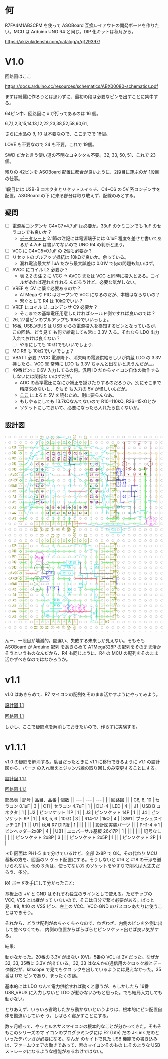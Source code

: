 # 何

R7FA4M1AB3CFM を使って ASOBoard 互換レイアウトの開発ボードを作りたい。MCU は Arduino UNO
R4 と同じ。DIP 化キットは秋月から。

https://akizukidenshi.com/catalog/g/g129397/

# V1.0

<!-- {{{ -->
回路図はここ

https://docs.arduino.cc/resources/schematics/ABX00080-schematics.pdf

まずは綺麗に作ろうとは思わずに、最初の段は必要なピンを出すことに集中する。

64ピン中、回路図に x が打ってあるのは 16 個。

6,7,1,2,3,15,14,13,12,22,23,38,52,58,60,61,

さらに水晶の 9, 10 は不要なので、ここまでで 18個。

LOVE も不要なので 24 も不要。これで 19個。

SWD だかと言う使い道の不明なコネクタも不要。32, 33, 50, 51、これで 23個。

残りの 42ピンを ASOBoard 配置に都合が良いように、2段目に運ぶのが 1段目の仕事。

1段目には USB-B コネクタとリセットスイッチ、C4~C6 の 5V 系コンデンサを配置。ASOBoard の下
に来る部分は取り敢えず、配線のみとする。
<!-- }}} -->

## 疑問

- [ ] 電源系コンデンサ C4=C7=4.7uF は必要か。33uF のケミコンでも 1uF のセラコンでも良いか？
  - [データシート](https://www.renesas.com/ja/document/dst/ra4m1-group-datasheet?r=1054146)
    2.1節の注記には電源端子には 0.1uF 程度を差せと書いてあるが 4.7uF は書いてないので UNO
    R4 の判断と思う。
- [ ] VCC に C4=C5=0.1uF の 2個も必要か？
- [ ] リセットのプルアップ抵抗は 10kΩで良いか。余っている。
  - 漏れ電流最大が 1uA だから最大誤差は 0.01V で何の問題も無いはず。
- [ ] AVCC にコイル L2 必要か？
  - 表 2.2 の注 2 に VCC → AVCC または VCC と同時に投入とある。コイルがあれば遅れを作れる
    んだろうけど、必要な気がしない。
- [ ] VREF を 5V に繋ぐ必要あるのか？
  - ATMega や PIC はオープンで VCC になるのだが、本機はならないの？
  - 繋ぐとして R4 は 10kΩでいい？
- [ ] VREF にコイル L1, コンデンサ C9 必要か？
  - そこまでの基準電圧用意したければシールド側ですれば良いのでは？
- [ ] 26, 27番ピンのプルアップも 10kΩでいいっしょ。
- [ ] 16番, USB_VBUS は USB からの電源投入を検知するピンとなっているが、この回路、どう見て
  も何で給電しても常に 3.3V 入る。それなら LDO 出力入れておけば良くない？
  - [ ] やるにしても 10kΩでもいいでしょう.
- [ ] MD R6 も 10kΩでいいでしょ？
- [ ] VBATT 必要？VCC 電源降下、消失時の電源供給らしいが内蔵 LDO の 3.3V 挿したら、VCC 異
  常時に LDO も 3.3V ちゃんと出ないと思うんだが。。。
- [ ] 49番ピンに 0.6V 入力してるの何。汎用 IO だからマイコン自体の動作するしないには関係な
  いはずだが。
  - ADC の基準電圧になにか補正を掛けたりするのだろうか。別にそこまで精度求めないし、そもそ
    も入力の 5V が怪しいんだが。
  - [ここ](http://www.technoblogy.com/show?4JVF) によると 5V を読むため。別に要らんなあ。
  - もしやるにしても 13.7kΩなんてないので R10=110kΩ, R26=15kΩとか
  - ソケットにしておいて、必要になったら入れたら良くないか。

## 設計図

![設計図1.0](./figure/ASOBoardR4_1.0.png)

んー、一段目が壊滅的。間違い、失敗する未来しか見えない。そもそも ASOBoard が Arduino 配列
をあきらめて ATMega328P の配列をそのまま活かそうというものなんだから、R4 も同じように、R4
の MCU の配列をそのまま活かずべきなのではなかろうか。

# v1.1

v1.0 はあきらめて、R7 マイコンの配列をそのまま活かすようにやってみよう。

[設計図 1.1](./librecad/ASOBoardR4_1.1.pdf)

[回路図 1.1](./kicad/ASOBoardR4_v1.1/ASOBoardR4_v1.1.pdf)

しかし、ここで疑問点を解消しておきたいので、作らずに実験する。

# v1.1.1

v1.0 の疑問を解消する。駄目だったときに v1.1 に移行できるように v1.1 の設計図から、パーツ
の入れ替えとジャンパ線の取り回しのみ変更することにする。

[設計図 1.1.1](./librecad/ASOBoardR4_1.1.1.pdf)

[回路図 1.1.1](./kicad/ASOBoardR4_v1.1.1/ASOBoardR4_v1.1.1.pdf)

部品表
| 記号      | 品目、品番              | 個数 |
| ---       | ---                     | ---  |
|           | 回路図                  |      |
| C6, 8, 10 | セラコン 0.1uF          | 3    |
| C11       | セラコン 4.7uF          | 1    |
| DL1-4     | LED                     | 4    |
| J1        | USB B コネクタ          | 1    |
| J2        | ピンソケット 11P        | 1    |
| J3        | ピンソケット 14P        | 1    |
| J4        | ピンソケット 9P         | 1    |
| R3, 5, 6  | 10kΩ                   | 3    |
| R14-17    | 1kΩ                    | 4    |
| SW1       | プッシュスイッチ 2P     | 1    |
| U1        | 秋月 R7 DIP版           | 1    |
|           |                         |      |
|           | 設計図実装パーツ        |      |
| PH1-4 ＊1 | ピンヘッダー2x8P        | 4    |
| UB1       | ユニバーサル基板 26x17P | 1    |
|           |                         |      |
|           | 記号なし                |      |
|           | ピンソケット 2x8P       | 3    |
|           | ピンソケット 2x5P       | 1    |
|           | ピンソケット 2P         | 1    |

＊1) 図面は PH1-5 まで分けているけど、全部 2x8P で OK。その代わり MCU 基板の方を、図面のソ
ケット配置にする。そうしないと #16 と #18 の干渉を避けられない。他の 3 角は、使ってない方
のソケットをやすりで削れば大丈夫だろう、多分。

R4 ボードを手にして分かったこと:

基板上の +V と GND はそれぞれ独立のラインとして使える。ただチップの VCC, VSS とは継がって
いないので、そこは自分で繋ぐ必要がある。ぱっと見、#8, #40 の VSS ピン、左上の VCC、VCC-GND
のパスコンあたりに使うことはできそう。

それから、どうせ配列がめちゃくちゃなので、わざわざ、内側のピンを外側に出して並べなくても、
内側の位置からばらばらとピンソケット出せば良い気がする。

結果:

動かなかった。20番の 3.3V が出ない (0V)。5番の VCL は 2V だった。なぜか 32, 33, 35番に
3.3V が出ている。32, 33 はなんかの通信用のクロック線とデータ線だが、kitscope で見てもクロ
ックを出しているようには見えなかった。35番は D12 ピンであり、まったくの謎。

基本的には LDO なんて電力供給すれば動くと思うが、もしかしたら 16番 USB_VBUS に入力しないと
LDO が動かないかもと思った。でも結局入力しても動かない。

とりあえず、いろいろ省略したから動かないというよりは、根本的にピン配置自体を勘違いしていそ
う。しばらく寝かすことにする。

数ヶ月経って、やっとルネサスマイコンの根本的なことが分かってきた。そもそもこのシリーズのマ
イコンのプログラミングには E2 (Lite) だの J-Link だのといったデバッガが必要になる。なんか
のサイトで見た USB 機能での書き込みは、ファームウェアの働きであって、素のマイコンそのもの
にそのような USB ストレージになるような機能があるわけではない。

